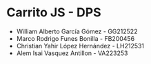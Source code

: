 # Carrito JS - DPS

- William Alberto García Gómez - GG212522
- Marco Rodrigo Funes Bonilla - FB200456
- Christian Yahir López Hernández - LH212531
- Alem Isai Vasquez Antillon - VA223253
